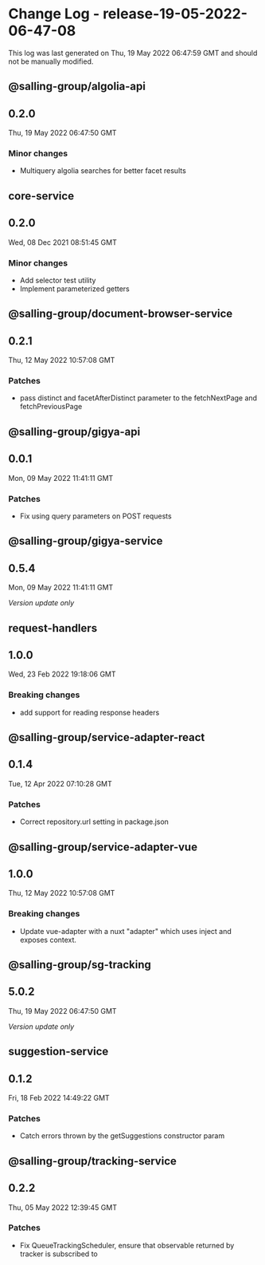 # Change Log - release-19-05-2022-06-47-08

This log was last generated on Thu, 19 May 2022 06:47:59 GMT and should not be manually modified.

## @salling-group/algolia-api
## 0.2.0
Thu, 19 May 2022 06:47:50 GMT

### Minor changes

- Multiquery algolia searches for better facet results

## core-service
## 0.2.0
Wed, 08 Dec 2021 08:51:45 GMT

### Minor changes

- Add selector test utility
- Implement parameterized getters

## @salling-group/document-browser-service
## 0.2.1
Thu, 12 May 2022 10:57:08 GMT

### Patches

- pass distinct and facetAfterDistinct parameter to the fetchNextPage and fetchPreviousPage 

## @salling-group/gigya-api
## 0.0.1
Mon, 09 May 2022 11:41:11 GMT

### Patches

- Fix using query parameters on POST requests

## @salling-group/gigya-service
## 0.5.4
Mon, 09 May 2022 11:41:11 GMT

_Version update only_

## request-handlers
## 1.0.0
Wed, 23 Feb 2022 19:18:06 GMT

### Breaking changes

- add support for reading response headers

## @salling-group/service-adapter-react
## 0.1.4
Tue, 12 Apr 2022 07:10:28 GMT

### Patches

- Correct repository.url setting in package.json

## @salling-group/service-adapter-vue
## 1.0.0
Thu, 12 May 2022 10:57:08 GMT

### Breaking changes

- Update vue-adapter with a nuxt "adapter" which uses inject and exposes context.

## @salling-group/sg-tracking
## 5.0.2
Thu, 19 May 2022 06:47:50 GMT

_Version update only_

## suggestion-service
## 0.1.2
Fri, 18 Feb 2022 14:49:22 GMT

### Patches

- Catch errors thrown by the getSuggestions constructor param

## @salling-group/tracking-service
## 0.2.2
Thu, 05 May 2022 12:39:45 GMT

### Patches

- Fix QueueTrackingScheduler, ensure that observable returned by tracker is subscribed to

